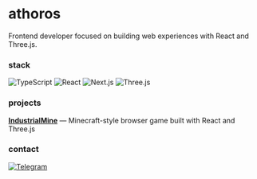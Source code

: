 # athoros

Frontend developer focused on building web experiences with React and Three.js.

### stack

![TypeScript](https://img.shields.io/badge/TypeScript-007ACC?style=flat-square&logo=typescript&logoColor=white)
![React](https://img.shields.io/badge/React-20232A?style=flat-square&logo=react&logoColor=61DAFB)
![Next.js](https://img.shields.io/badge/Next.js-000000?style=flat-square&logo=next.js&logoColor=white)
![Three.js](https://img.shields.io/badge/Three.js-black?style=flat-square&logo=three.js&logoColor=white)

### projects

**[IndustrialMine](https://github.com/athor0s/minenergy-v2)** — Minecraft-style browser game built with React and Three.js

### contact

[![Telegram](https://img.shields.io/badge/-telegram-black?style=flat-square&logo=telegram)](https://t.me/athor0s)
